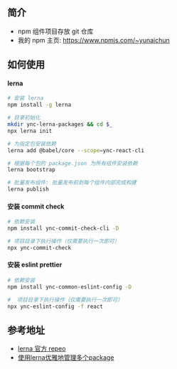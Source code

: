 ## 简介

- npm 组件项目存放 git 仓库
- 我的 npm 主页: https://www.npmjs.com/~yunaichun

## 如何使用

#### lerna

```bash
# 安装 lerna
npm install -g lerna

# 目录初始化
mkdir ync-lerna-packages && cd $_
npx lerna init

# 为指定包安装依赖
lerna add @babel/core --scope=ync-react-cli

# 根据每个包的 package.json 为所有组件安装依赖
lerna bootstrap

# 批量发布组件: 批量发布前到每个组件内部完成构建
lerna publish
```

#### 安装 commit check

```bash
# 依赖安装
npm install ync-commit-check-cli -D

# 项目目录下执行操作（仅需要执行一次即可）
npx ync-commit-check
```

#### 安装 eslint prettier

```bash
# 依赖安装
npm install ync-common-eslint-config -D

#  项目目录下执行操作（仅需要执行一次即可）
npx ync-eslint-config -f react
```

## 参考地址
- [lerna 官方 repeo](https://github.com/lerna/lerna)
- [使用lerna优雅地管理多个package](https://zhuanlan.zhihu.com/p/35237759)
